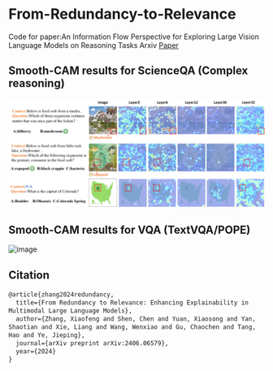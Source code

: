 # From-Redundancy-to-Relevance
Code for paper:An Information Flow Perspective for Exploring Large Vision Language Models on Reasoning Tasks
Arxiv [Paper](https://arxiv.org/abs/2406.06579)
## Smooth-CAM results for ScienceQA (Complex reasoning)
![image](https://github.com/zhangbaijin/From-Redundancy-to-Relevance/blob/main/grad-llm.png)

## Smooth-CAM results for VQA (TextVQA/POPE)
![image](https://github.com/zhangbaijin/From-Redundancy-to-Relevance/blob/main/horse.png)

## Citation
```
@article{zhang2024redundancy,
  title={From Redundancy to Relevance: Enhancing Explainability in Multimodal Large Language Models},
  author={Zhang, Xiaofeng and Shen, Chen and Yuan, Xiaosong and Yan, Shaotian and Xie, Liang and Wang, Wenxiao and Gu, Chaochen and Tang, Hao and Ye, Jieping},
  journal={arXiv preprint arXiv:2406.06579},
  year={2024}
}
```
